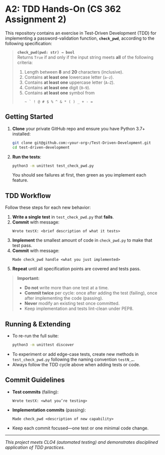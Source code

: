 # A2: TDD Hands-On (CS 362 Assignment 2)

This repository contains an exercise in Test-Driven Development (TDD) for implementing a password-validation function, **`check_pwd`**, according to the following specification:

> **`check_pwd(pwd: str) → bool`**  
> Returns `True` if and only if the input string meets **all** of the following criteria:
> 1. Length between **8** and **20** characters (inclusive).  
> 2. Contains **at least one** lowercase letter (`a–z`).  
> 3. Contains **at least one** uppercase letter (`A–Z`).  
> 4. Contains **at least one** digit (`0–9`).  
> 5. Contains **at least one** symbol from  
>    ```
>    ~ ` ! @ # $ % ^ & * ( ) _ + - =
>    ```

## Getting Started

1. **Clone** your private GitHub repo and ensure you have Python 3.7+ installed:
   ```bash
   git clone git@github.com:<your-org>/Test-Driven-Development.git
   cd test-driven-development
   ```

2. **Run the tests**:
   ```bash
   python3 -m unittest test_check_pwd.py
   ```

   You should see failures at first, then green as you implement each feature.

## TDD Workflow

Follow these steps for each new behavior:

1. **Write a single test** in `test_check_pwd.py` that **fails**.  
2. **Commit** with message:
   ```
   Wrote testX: <brief description of what it tests>
   ```
3. **Implement** the smallest amount of code in `check_pwd.py` to make that test pass.  
4. **Commit** with message:
   ```
   Made check_pwd handle <what you just implemented>
   ```
5. **Repeat** until all specification points are covered and tests pass.

> **Important:**  
> - **Do not** write more than one test at a time.  
> - **Commit twice** per cycle: once after adding the test (failing), once after implementing the code (passing).  
> - **Never** modify an existing test once committed.  
> - Keep implementation and tests lint-clean under PEP8.

## Running & Extending

- To re-run the full suite:
  ```bash
  python3 -m unittest discover
  ```
- To experiment or add edge-case tests, create new methods in `test_check_pwd.py` following the naming convention `testN_…`.
- Always follow the TDD cycle above when adding tests or code.

## Commit Guidelines

- **Test commits** (failing):  
  ```
  Wrote testX: <what you’re testing>
  ```
- **Implementation commits** (passing):  
  ```
  Made check_pwd <description of new capability>
  ```
- Keep each commit focused—one test or one minimal code change.

---

*This project meets CLO4 (automated testing) and demonstrates disciplined application of TDD practices.*  
